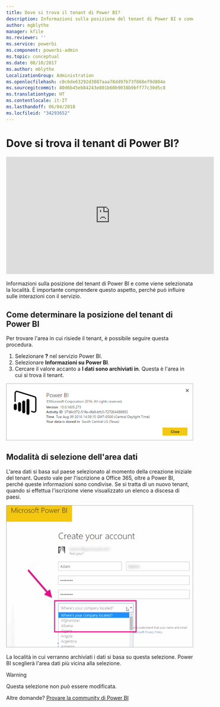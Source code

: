 ```yaml
---
title: Dove si trova il tenant di Power BI?
description: Informazioni sulla posizione del tenant di Power BI e come viene selezionata la località. È importante comprendere questo aspetto, perché può influire sulle interazioni con il servizio.
author: mgblythe
manager: kfile
ms.reviewer: ''
ms.service: powerbi
ms.component: powerbi-admin
ms.topic: conceptual
ms.date: 08/10/2017
ms.author: mblythe
LocalizationGroup: Administration
ms.openlocfilehash: c0c6de63292d3087aaa78dd97b73f868ef9d804e
ms.sourcegitcommit: 80d6b45eb84243e801b60b9038b9bff77c30d5c8
ms.translationtype: HT
ms.contentlocale: it-IT
ms.lasthandoff: 06/04/2018
ms.locfileid: "34293652"
---
```

# <a name="where-is-my-power-bi-tenant-located"></a>Dove si trova il tenant di Power BI?
<iframe width="560" height="315" src="https://www.youtube.com/embed/0fOxaHJPvdM?showinfo=0" frameborder="0" allowfullscreen></iframe>

Informazioni sulla posizione del tenant di Power BI e come viene selezionata la località. È importante comprendere questo aspetto, perché può influire sulle interazioni con il servizio.

## <a name="how-to-determine-where-your-power-bi-tenant-is-located"></a>Come determinare la posizione del tenant di Power BI
Per trovare l'area in cui risiede il tenant, è possibile seguire questa procedura.

1. Selezionare **?** nel servizio Power BI.
2. Selezionare **Informazioni su Power BI**.
3. Cercare il valore accanto a **I dati sono archiviati in**. Questa è l'area in cui si trova il tenant.

![](media/service-admin-where-is-my-tenant-located/power-bi-data-region.png)

## <a name="how-the-data-region-is-selected"></a>Modalità di selezione dell'area dati
L'area dati si basa sul paese selezionato al momento della creazione iniziale del tenant. Questo vale per l'iscrizione a Office 365, oltre a Power BI, perché queste informazioni sono condivise. Se si tratta di un nuovo tenant, quando si effettua l'iscrizione viene visualizzato un elenco a discesa di paesi.

![](media/service-admin-where-is-my-tenant-located/sign-up-country-selection.png)

La località in cui verranno archiviati i dati si basa su questa selezione. Power BI sceglierà l'area dati più vicina alla selezione.

> [!WARNING]
> Questa selezione non può essere modificata.
> 
> 

Altre domande? [Provare la community di Power BI](http://community.powerbi.com/)

